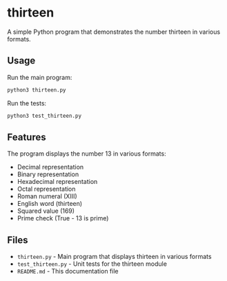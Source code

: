 # thirteen

A simple Python program that demonstrates the number thirteen in various formats.

## Usage

Run the main program:
```bash
python3 thirteen.py
```

Run the tests:
```bash
python3 test_thirteen.py
```

## Features

The program displays the number 13 in various formats:
- Decimal representation
- Binary representation
- Hexadecimal representation  
- Octal representation
- Roman numeral (XIII)
- English word (thirteen)
- Squared value (169)
- Prime check (True - 13 is prime)

## Files

- `thirteen.py` - Main program that displays thirteen in various formats
- `test_thirteen.py` - Unit tests for the thirteen module
- `README.md` - This documentation file